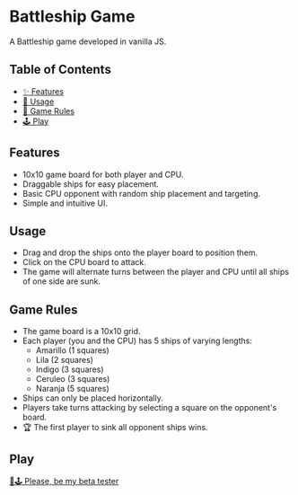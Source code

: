 # Battleship Game

A Battleship game developed in vanilla JS.

## Table of Contents

- [✨ Features](#features)
- [💅 Usage](#usage)
- [📌 Game Rules](#game-rules)
- [🕹️ Play](#play)

## Features

- 10x10 game board for both player and CPU.
- Draggable ships for easy placement.
- Basic CPU opponent with random ship placement and targeting.
- Simple and intuitive UI.

## Usage

- Drag and drop the ships onto the player board to position them.
- Click on the CPU board to attack.
- The game will alternate turns between the player and CPU until all ships of one side are sunk.

## Game Rules

- The game board is a 10x10 grid.
- Each player (you and the CPU) has 5 ships of varying lengths:
  - Amarillo (1 squares)
  - Lila (2 squares)
  - Indigo (3 squares)
  - Ceruleo (3 squares)
  - Naranja (5 squares)
- Ships can only be placed horizontally.
- Players take turns attacking by selecting a square on the opponent's board.
- 🏆 The first player to sink all opponent ships wins.

## Play
[🔗🕹️ Please, be my beta tester](https://gabasaura.github.io/js-battleship/)
